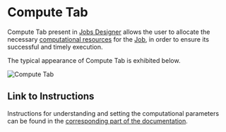 # Compute Tab

Compute Tab present in [Jobs Designer](overview.md) allows the user to allocate the necessary [computational resources](../infrastructure/resource/overview.md) for the [Job](../jobs/overview.md), in order to ensure its successful and timely execution. 

The typical appearance of Compute Tab is exhibited below.

![Compute Tab](../images/jobs-designer/compute-tab-designer.png "Compute Tab")

## Link to Instructions 

Instructions for understanding and setting the computational parameters can be found in the [corresponding part of the documentation](../infrastructure/compute/overview.md). 
